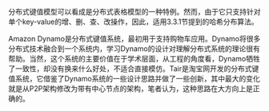 分布式键值模型可以看成是分布式表格模型的一种特例。然而，由于它只支持针对单个key-value的增、删、查、改操作，因此，适用3.3.1节提到的哈希分布算法。  

Amazon Dynamo是分布式键值系统，最初用于支持购物车应用。Dynamo将很多分布式技术融合到一个系统内，学习Dynamo的设计对理解分布式系统的理论很有帮助。当然，这个系统的主要价值在于学术层面，从工程的角度看，Dynamo牺牲了一致性，却没有换来什么好处，不适合直接模仿。Tair是淘宝网开发的分布式键值系统，它借鉴了Dynamo系统的一些设计思路并做了一些创新，其中最大的变化就是从P2P架构修改为带有中心节点的架构，笔者认为，这种思路在大方向上是正确的。
